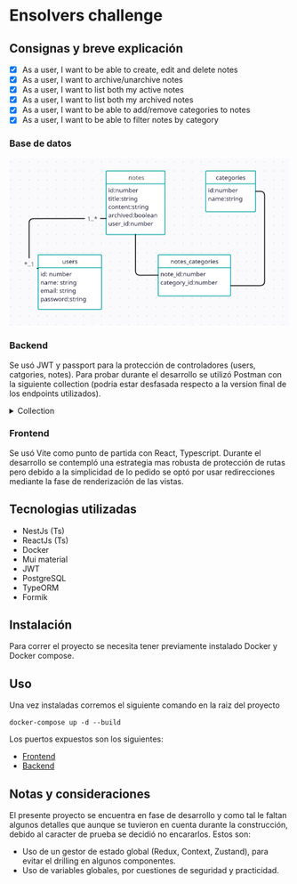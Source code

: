 # Ensolvers challenge

## Consignas y breve explicación

- [x] As a user, I want to be able to create, edit and delete notes
- [x] As a user, I want to archive/unarchive notes
- [x] As a user, I want to list both my active notes
- [x] As a user, I want to list both my archived notes
- [x] As a user, I want to be able to add/remove categories to notes
- [x] As a user, I want to be able to filter notes by category

### Base de datos
![Texto alternativo](./images/db.png)
### Backend
Se usó JWT y passport para la protección de controladores (users, catgories, notes). 
Para probar durante el desarrollo se utilizó Postman con la siguiente collection (podria estar desfasada respecto a la version final de los endpoints utilizados).

<details>
  <summary>Collection</summary>

```json
{
  "collection": {
    "info": {
      "_postman_id": "3db62480-9392-479b-aaa9-b84fbdd1d58b",
      "name": "Ensolvers challenge",
      "schema": "https://schema.getpostman.com/json/collection/v2.1.0/collection.json",
      "updatedAt": "2024-03-22T20:56:14.000Z",
      "uid": "18308329-3db62480-9392-479b-aaa9-b84fbdd1d58b",
      "createdAt": null,
      "lastUpdatedBy": null
    },
    "item": [
      {
        "name": "register",
        "id": "f9197d2e-1fc5-464b-b1a1-1bbe35acb714",
        "protocolProfileBehavior": {
          "disableBodyPruning": true
        },
        "request": {
          "method": "POST",
          "header": [
            
          ],
          "body": {
            "mode": "raw",
            "raw": "{\r\n    \"email\":\"martin@lazo.us\",\r\n    \"password\":\"12345678\"\r\n}",
            "options": {
              "raw": {
                "language": "json"
              }
            }
          },
          "url": {
            "raw": "localhost:3000/auth/register",
            "host": [
              "localhost"
            ],
            "port": "3000",
            "path": [
              "auth",
              "register"
            ]
          }
        },
        "response": [
          
        ],
        "uid": "18308329-f9197d2e-1fc5-464b-b1a1-1bbe35acb714"
      },
      {
        "name": "create category",
        "id": "505bdd5c-ca8b-4b26-804e-3016de6c7031",
        "protocolProfileBehavior": {
          "disableBodyPruning": true
        },
        "request": {
          "method": "POST",
          "header": [
            
          ],
          "body": {
            "mode": "raw",
            "raw": "{\r\n    \"name\":\"Public\"\r\n}",
            "options": {
              "raw": {
                "language": "json"
              }
            }
          },
          "url": {
            "raw": "localhost:3000/categories",
            "host": [
              "localhost"
            ],
            "port": "3000",
            "path": [
              "categories"
            ]
          }
        },
        "response": [
          
        ],
        "uid": "18308329-505bdd5c-ca8b-4b26-804e-3016de6c7031"
      },
      {
        "name": "create note",
        "id": "151b6486-b4eb-4f69-b55c-02a516248bd7",
        "protocolProfileBehavior": {
          "disableBodyPruning": true
        },
        "request": {
          "method": "POST",
          "header": [
            
          ],
          "body": {
            "mode": "raw",
            "raw": "{\r\n    \"title\":\"Test 1\",\r\n    \"content\":\"Esta es una nota de prueba\",\r\n    \"userId\":1\r\n}",
            "options": {
              "raw": {
                "language": "json"
              }
            }
          },
          "url": {
            "raw": "localhost:3000/notes",
            "host": [
              "localhost"
            ],
            "port": "3000",
            "path": [
              "notes"
            ]
          }
        },
        "response": [
          
        ],
        "uid": "18308329-151b6486-b4eb-4f69-b55c-02a516248bd7"
      },
      {
        "name": "edit category",
        "id": "12959050-2335-451b-b1e4-fcc4c403cf1f",
        "protocolProfileBehavior": {
          "disableBodyPruning": true
        },
        "request": {
          "method": "PATCH",
          "header": [
            
          ],
          "body": {
            "mode": "raw",
            "raw": "{\r\n    \"name\":\"Danger\"\r\n}",
            "options": {
              "raw": {
                "language": "json"
              }
            }
          },
          "url": {
            "raw": "localhost:3000/categories/2",
            "host": [
              "localhost"
            ],
            "port": "3000",
            "path": [
              "categories",
              "2"
            ]
          }
        },
        "response": [
          
        ],
        "uid": "18308329-12959050-2335-451b-b1e4-fcc4c403cf1f"
      },
      {
        "name": "edit note",
        "id": "83d138ed-933d-4f84-a214-c9d9dafc084e",
        "protocolProfileBehavior": {
          "disableBodyPruning": true
        },
        "request": {
          "method": "PATCH",
          "header": [
            
          ],
          "body": {
            "mode": "raw",
            "raw": "{\r\n    \"categoriesIds\":[2],\r\n    \"archived\":true\r\n}",
            "options": {
              "raw": {
                "language": "json"
              }
            }
          },
          "url": {
            "raw": "localhost:3000/notes/1",
            "host": [
              "localhost"
            ],
            "port": "3000",
            "path": [
              "notes",
              "1"
            ]
          }
        },
        "response": [
          
        ],
        "uid": "18308329-83d138ed-933d-4f84-a214-c9d9dafc084e"
      },
      {
        "name": "login",
        "id": "8989cac9-837a-4d31-bf78-06f3570f4c08",
        "protocolProfileBehavior": {
          "disableBodyPruning": true
        },
        "request": {
          "method": "POST",
          "header": [
            
          ],
          "body": {
            "mode": "raw",
            "raw": "{\r\n    \"email\":\"martin@lazo.us\",\r\n    \"password\":\"12345678\"\r\n}",
            "options": {
              "raw": {
                "language": "json"
              }
            }
          },
          "url": {
            "raw": "localhost:3000/auth/register",
            "host": [
              "localhost"
            ],
            "port": "3000",
            "path": [
              "auth",
              "register"
            ]
          }
        },
        "response": [
          
        ],
        "uid": "18308329-8989cac9-837a-4d31-bf78-06f3570f4c08"
      },
      {
        "name": "get all users",
        "id": "7e8eb011-7b49-4523-8578-8b242ea99873",
        "protocolProfileBehavior": {
          "disableBodyPruning": true
        },
        "request": {
          "auth": {
            "type": "bearer",
            "bearer": [
              {
                "key": "token",
                "value": "eyJhbGciOiJIUzI1NiIsInR5cCI6IkpXVCJ9.eyJpZCI6MSwiZW1haWwiOiJtYXJ0aW5AbGF6by51cyIsIm5hbWUiOiJNYXJ0aW4iLCJpYXQiOjE3MTA4NjY4NjIsImV4cCI6MTcxMDkxMDA2Mn0.jbK_gGlhbHaNIT2YeERiqgFuO6b5Cn8P9i_sCrx4L4U",
                "type": "string"
              }
            ]
          },
          "method": "GET",
          "header": [
            
          ],
          "body": {
            "mode": "raw",
            "raw": "",
            "options": {
              "raw": {
                "language": "json"
              }
            }
          },
          "url": {
            "raw": "localhost:3000/users",
            "host": [
              "localhost"
            ],
            "port": "3000",
            "path": [
              "users"
            ]
          }
        },
        "response": [
          
        ],
        "uid": "18308329-7e8eb011-7b49-4523-8578-8b242ea99873"
      },
      {
        "name": "get all notes",
        "id": "b76da157-2eb8-4087-8084-e169b712c0fb",
        "protocolProfileBehavior": {
          "disableBodyPruning": true
        },
        "request": {
          "auth": {
            "type": "bearer",
            "bearer": [
              {
                "key": "token",
                "value": "eyJhbGciOiJIUzI1NiIsInR5cCI6IkpXVCJ9.eyJpZCI6MSwiZW1haWwiOiJtYXJ0aW5AbGF6by51cyIsIm5hbWUiOiJNYXJ0aW4iLCJpYXQiOjE3MTA4NjY4NjIsImV4cCI6MTcxMDkxMDA2Mn0.jbK_gGlhbHaNIT2YeERiqgFuO6b5Cn8P9i_sCrx4L4U",
                "type": "string"
              }
            ]
          },
          "method": "GET",
          "header": [
            
          ],
          "body": {
            "mode": "raw",
            "raw": "",
            "options": {
              "raw": {
                "language": "json"
              }
            }
          },
          "url": {
            "raw": "localhost:3000/notes",
            "host": [
              "localhost"
            ],
            "port": "3000",
            "path": [
              "notes"
            ]
          }
        },
        "response": [
          
        ],
        "uid": "18308329-b76da157-2eb8-4087-8084-e169b712c0fb"
      },
      {
        "name": "get all notes by user",
        "id": "74ddc1b2-730a-4868-9c8a-9c083335dfe8",
        "protocolProfileBehavior": {
          "disableBodyPruning": true
        },
        "request": {
          "auth": {
            "type": "bearer",
            "bearer": [
              {
                "key": "token",
                "value": "eyJhbGciOiJIUzI1NiIsInR5cCI6IkpXVCJ9.eyJpZCI6MSwiZW1haWwiOiJtYXJ0aW5AbGF6by51cyIsIm5hbWUiOiJNYXJ0aW4iLCJpYXQiOjE3MTA4NjY4NjIsImV4cCI6MTcxMDkxMDA2Mn0.jbK_gGlhbHaNIT2YeERiqgFuO6b5Cn8P9i_sCrx4L4U",
                "type": "string"
              }
            ]
          },
          "method": "GET",
          "header": [
            
          ],
          "body": {
            "mode": "raw",
            "raw": "",
            "options": {
              "raw": {
                "language": "json"
              }
            }
          },
          "url": {
            "raw": "localhost:3000/notes/1",
            "host": [
              "localhost"
            ],
            "port": "3000",
            "path": [
              "notes",
              "1"
            ]
          }
        },
        "response": [
          
        ],
        "uid": "18308329-74ddc1b2-730a-4868-9c8a-9c083335dfe8"
      },
      {
        "name": "get all categories",
        "id": "f60b36de-0676-4353-947a-923604f81686",
        "protocolProfileBehavior": {
          "disableBodyPruning": true
        },
        "request": {
          "auth": {
            "type": "bearer",
            "bearer": [
              {
                "key": "token",
                "value": "eyJhbGciOiJIUzI1NiIsInR5cCI6IkpXVCJ9.eyJpZCI6MSwiZW1haWwiOiJtYXJ0aW5AbGF6by51cyIsIm5hbWUiOiJNYXJ0aW4iLCJpYXQiOjE3MTA4NjY4NjIsImV4cCI6MTcxMDkxMDA2Mn0.jbK_gGlhbHaNIT2YeERiqgFuO6b5Cn8P9i_sCrx4L4U",
                "type": "string"
              }
            ]
          },
          "method": "GET",
          "header": [
            
          ],
          "body": {
            "mode": "raw",
            "raw": "",
            "options": {
              "raw": {
                "language": "json"
              }
            }
          },
          "url": {
            "raw": "localhost:3000/categories",
            "host": [
              "localhost"
            ],
            "port": "3000",
            "path": [
              "categories"
            ]
          }
        },
        "response": [
          
        ],
        "uid": "18308329-f60b36de-0676-4353-947a-923604f81686"
      }
    ]
  }
}
```
</details>

### Frontend
Se usó Vite como punto de partida con React, Typescript. Durante el desarrollo se contempló una estrategia mas robusta de protección de rutas pero debido a la simplicidad de lo pedido se optó por usar redirecciones mediante la fase de renderización de las vistas.

## Tecnologias utilizadas
* NestJs (Ts)
* ReactJs (Ts)
* Docker
* Mui material
* JWT
* PostgreSQL
* TypeORM
* Formik

## Instalación
Para correr el proyecto se necesita tener previamente instalado Docker y Docker compose.

## Uso
Una vez instaladas corremos el siguiente comando en la raiz del proyecto
```
docker-compose up -d --build
```
Los puertos expuestos son los siguientes:
* [Frontend](http://localhost:3001)
* [Backend](http://localhost:3000)

## Notas y consideraciones
El presente proyecto se encuentra en fase de desarrollo y como tal le faltan algunos detalles que aunque se tuvieron en cuenta durante la construcción, debido al caracter de prueba se decidió no encararlos. Estos son:
* Uso de un gestor de estado global (Redux, Context, Zustand), para evitar el drilling en algunos componentes.
* Uso de variables globales, por cuestiones de seguridad y practicidad. 